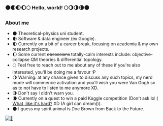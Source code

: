 ###  🌑🌒🌓🌔🌕 Hello, world! 🌕🌖🌗🌘🌑

### About me
- 🌑 Theoretical-physics uni student.
- 🌒 Software & data engineer (ex Google).
- 🌓 Currently on a bit of a career break, focusing on academia & my own research projects.
- 🌔 Some current <s>obsessions</s> totally-calm interests include: objective-collapse QM theories & differential topology.
- 🌕 Feel free to reach out to me about any of these if you're also interested, you'll be doing me a favour :P
- 🌖 Warning: at any chance given to discuss any such topics, my nerd mode will commence activation and you'll wish you were Van Gogh so as to not have to listen to me anymore XD. 
- 🌗 Don't say I didn't warn you.
- 🌘 Currently on a quest to win a paid Kaggle competition (Don't ask lol (
<a href="https://media1.tenor.com/m/01xiZctBvl0AAAAC/legally-legallyblonde.gif">What, like it's hard?</a> XD (A girl can dream))).
- 🌑 I guess my spirit animal is Doc Brown from Back to the Future.

[![🍋](https://img.shields.io/badge/-🍋-black?style=flat&link=https://media1.tenor.com/m/dF2aG56MTVoAAAAC/lemon-cakes-game-of-thrones.gif)](https://media1.tenor.com/m/dF2aG56MTVoAAAAC/lemon-cakes-game-of-thrones.gif)
